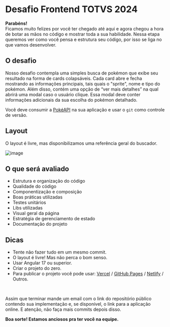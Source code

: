 # Desafio Frontend TOTVS 2024

**Parabéns!** <br>
Ficamos muito felizes por você ter chegado até aqui e agora chegou a hora de botar as mãos no código e mostrar toda a sua habilidade.
Nessa etapa queremos ver como você pensa e estrutura seu código, por isso se liga no que vamos desenvolver.

## O desafio
Nosso desafio contempla uma simples busca de pokémon que exibe seu resultado na forma de cards colapsáveis. Cada card abre e fecha mostrando as informações principais, tais quais o "sprite", nome e tipo do pokémon. Além disso, contém uma opção de “ver mais detalhes” na qual abrirá uma modal caso o usuário clique. Essa modal deve conter informações adicionais da sua escolha do pokémon detalhado.<br>

Você deve consumir a [PokéAPI](https://pokeapi.co/) na sua aplicação e usar o `git` como controle de versão.

## Layout
O layout é livre, mas disponibilizamos uma referência geral do buscador.

![image](https://github.com/user-attachments/assets/4ef68fd9-a5cf-4b0c-b82b-e0f3b8cc81f5)

## O que será avaliado
* Estrutura e organização do código
* Qualidade do código
* Componentização e composição
* Boas práticas utilizadas
* Testes unitários
* Libs utilizadas
* Visual geral da página
* Estratégia de gerenciamento de estado
* Documentação do projeto

## Dicas
* Tente não fazer tudo em um mesmo commit.
* O layout é livre! Mas não perca o bom senso.
* Usar Angular 17 ou superior.
* Criar o projeto do zero.
* Para publicar o projeto você pode usar: [Vercel](https://vercel.com/) / [GitHub Pages](https://pages.github.com/) / [Netlify](https://www.netlify.com/) / Outros.

<br>

Assim que terminar mande um email com o link do repositório público contendo sua implementação e, se disponível, o link para a aplicação online. E atenção, não faça mais commits depois disso.

**Boa sorte! Estamos anciosos pra ter você na equipe.**
